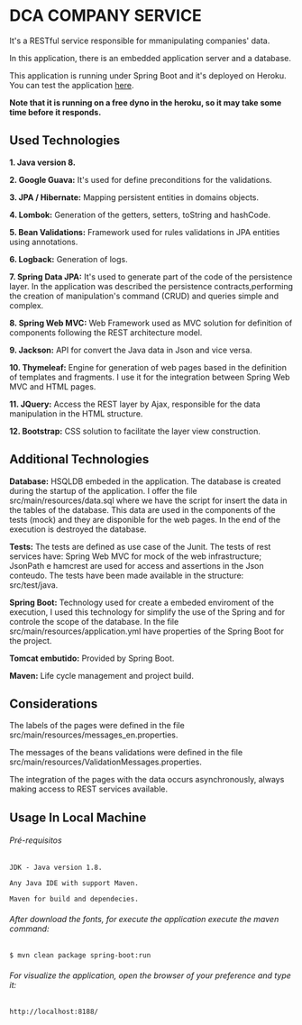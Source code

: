 # DCA COMPANY SERVICE

It's a RESTful service responsible for mmanipulating companies' data. 

In this application, there is an embedded application server and a database.

This application is running under Spring Boot and it's deployed on Heroku. You can test the application [here](https://dca-company-web.herokuapp.com).

**Note that it is running on a free dyno in the heroku, so it may take some time before it responds.**

## Used Technologies

**1. Java version 8.**

**2. Google Guava:** It's used for define preconditions for the validations.

**3. JPA / Hibernate:** Mapping persistent entities in domains objects.

**4. Lombok:** Generation of the getters, setters, toString and hashCode.

**5. Bean Validations:** Framework used for rules validations in JPA entities using annotations.

**6. Logback:** Generation of logs.

**7. Spring Data JPA:** It's used to generate part of the code of the persistence layer. In the application was described the persistence contracts,performing the creation of manipulation's command (CRUD) and queries simple and complex.

**8. Spring Web MVC:** Web Framework used as MVC solution for definition of components following the REST architecture model.

**9. Jackson:** API for convert the Java data in Json and vice versa.

**10. Thymeleaf:** Engine for generation of web pages based in the definition of templates and fragments. I use it for the integration between Spring Web MVC and HTML pages.

**11. JQuery:** Access the REST layer by Ajax, responsible for the data manipulation in the HTML structure.

**12. Bootstrap:** CSS solution to facilitate the layer view construction.

## Additional Technologies

**Database:** HSQLDB embeded in the application. The database is created during the startup of the application. I offer the file src/main/resources/data.sql where we have the script for insert the data in the tables of the database. This data are used in the components of the tests (mock) and they are disponible for the web pages. In the end of the execution is destroyed the database.

**Tests:** The tests are defined as use case of the Junit. The tests of rest services have: Spring Web MVC for mock of the web infrastructure; JsonPath e hamcrest are used for access and assertions in the Json conteudo. The tests have been made available in the structure: src/test/java.

**Spring Boot:** Technology used for create a embeded enviroment of the execution, I used this technology for simplify the use of the Spring and for controle the scope of the database. In the file src/main/resources/application.yml have properties of the Spring Boot for the project.

**Tomcat embutido:** Provided by Spring Boot.

**Maven:** Life cycle management and project build.

## Considerations

The labels of the pages were defined in the file src/main/resources/messages_en.properties.

The messages of the beans validations were defined in the file src/main/resources/ValidationMessages.properties.

The integration of the pages with the data occurs asynchronously, always making access to REST services available.

## Usage In Local Machine

###### Pré-requisitos
```
JDK - Java version 1.8.

Any Java IDE with support Maven.

Maven for build and dependecies.
```
###### After download the fonts, for execute the application execute the maven command:
```
$ mvn clean package spring-boot:run
```
###### For visualize the application, open the browser of your preference and type it:
```
http://localhost:8188/
```